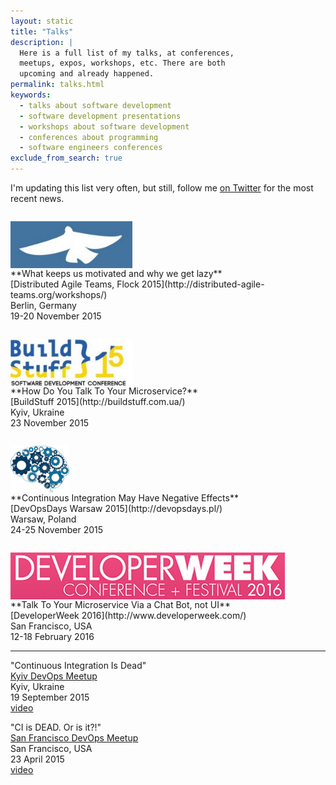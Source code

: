 ```yaml
---
layout: static
title: "Talks"
description: |
  Here is a full list of my talks, at conferences,
  meetups, expos, workshops, etc. There are both
  upcoming and already happened.
permalink: talks.html
keywords:
  - talks about software development
  - software development presentations
  - workshops about software development
  - conferences about programming
  - software engineers conferences
exclude_from_search: true
---
```


I'm updating this list very often, but still,
follow me [on Twitter](https://www.twitter.com/yegor256)
for the most recent news.

<style>
.talk {
  display: block;
  height: 75px;
  margin-top: 2em;
}
</style>

<img src="/images/2015/datflock-2015-logo.png" class="talk" alt="DATFlock 2015"/>
**What keeps us motivated and why we get lazy**<br/>
[Distributed Agile Teams, Flock 2015](http://distributed-agile-teams.org/workshops/)<br/>
Berlin, Germany<br/>
19-20 November 2015

<img src="/images/2015/buildstuff-2015-logo.png" class="talk" alt="BuildStuff 2015"/>
**How Do You Talk To Your Microservice?**<br/>
[BuildStuff 2015](http://buildstuff.com.ua/)<br/>
Kyiv, Ukraine<br/>
23 November 2015

<img src="/images/2015/devopsdays-2015-logo.png" class="talk" alt="DevOpsDays 2015 Warsaw"/>
**Continuous Integration May Have Negative Effects**<br/>
[DevOpsDays Warsaw 2015](http://devopsdays.pl/)<br/>
Warsaw, Poland<br/>
24-25 November 2015

<img src="/images/2015/developerweek-2015-logo.png" class="talk" alt="DeveloperWeek 2015"/>
**Talk To Your Microservice Via a Chat Bot, not UI**<br/>
[DeveloperWeek 2016](http://www.developerweek.com/)<br/>
San Francisco, USA<br/>
12-18 February 2016

<hr/>

"Continuous Integration Is Dead"<br/>
[Kyiv DevOps Meetup](http://www.meetup.com/Kyiv-DevOps/events/224967053/)<br/>
Kyiv, Ukraine<br/>
19 September 2015<br/>
[video](https://www.youtube.com/watch?v=2a2nWELIk-Y)

"CI is DEAD. Or is it?!"<br/>
[San Francisco DevOps Meetup](http://www.meetup.com/San-Francisco-DevOps/events/221628916/)<br/>
San Francisco, USA<br/>
23 April 2015<br/>
[video](https://www.youtube.com/watch?v=3IXk5yEJMIs)
